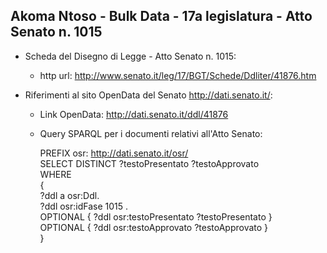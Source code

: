 ## Akoma Ntoso - Bulk Data - 17a legislatura - Atto Senato n. 1015 ##

* Scheda del Disegno di Legge - Atto Senato n. 1015:
	* http url: http://www.senato.it/leg/17/BGT/Schede/Ddliter/41876.htm

* Riferimenti al sito OpenData del Senato http://dati.senato.it/:
	* Link OpenData: http://dati.senato.it/ddl/41876
	* Query SPARQL per i documenti relativi all'Atto Senato:

        PREFIX osr: <http://dati.senato.it/osr/>  
		SELECT DISTINCT ?testoPresentato ?testoApprovato  
		WHERE  
		{  
		    ?ddl a osr:Ddl.  
		    ?ddl osr:idFase 1015 .  
		    OPTIONAL { ?ddl osr:testoPresentato ?testoPresentato }  
		    OPTIONAL { ?ddl osr:testoApprovato ?testoApprovato }  
		}
		